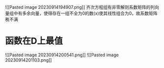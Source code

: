 ![[Pasted image 20230914194907.png]]
齐次方程组有非零解则系数矩阵的列向量组中有多余向量，使得存在一组不全为0的数(x)使其线性组合为0，故系数矩阵秩不满
# 函数在D上最值
![[Pasted image 20230914200541.png]]
![[Pasted image 20230914201103.png]]
